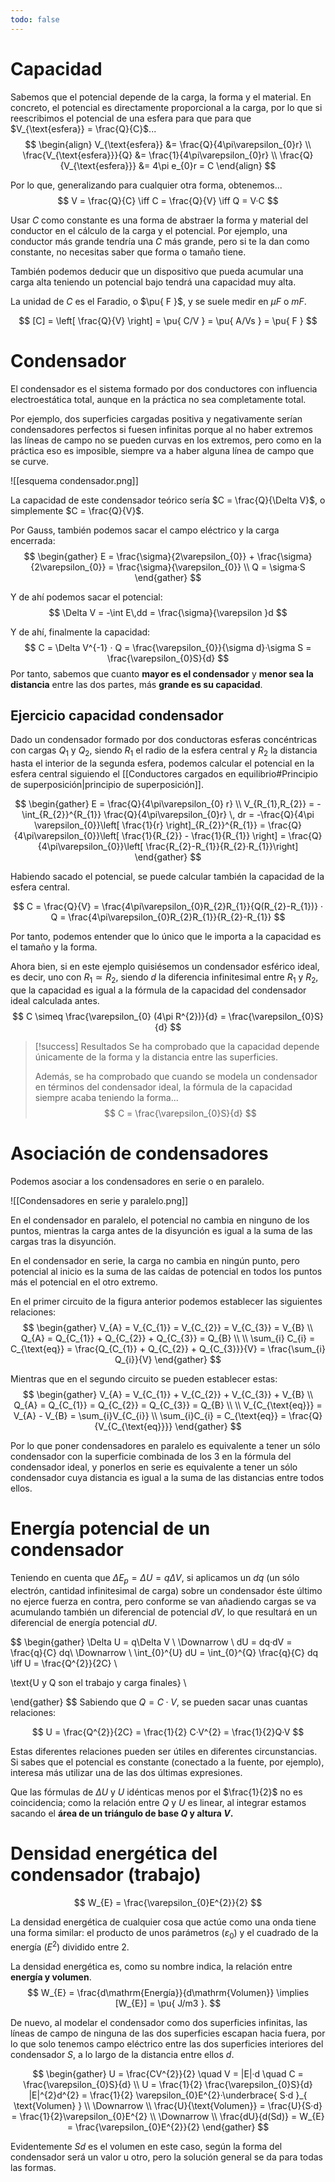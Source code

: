 ```yaml
---
todo: false
---
```


# Capacidad

Sabemos que el potencial depende de la carga, la forma y el material. En concreto, el potencial es directamente proporcional a la carga, por lo que si reescribimos el potencial de una esfera para que para que $V_{\text{esfera}} = \frac{Q}{C}$...
$$
\begin{align}
V_{\text{esfera}} &= \frac{Q}{4\pi\varepsilon_{0}r} \\
\frac{V_{\text{esfera}}}{Q} &= \frac{1}{4\pi\varepsilon_{0}r} \\
\frac{Q}{V_{\text{esfera}}} &= 4\pi e_{0}r = C
\end{align}
$$

Por lo que, generalizando para cualquier otra forma, obtenemos...
$$
V = \frac{Q}{C} \iff C = \frac{Q}{V} \iff Q = V·C
$$

Usar $C$ como constante es una forma de abstraer la forma y material del conductor en el cálculo de la carga y el potencial. Por ejemplo, una conductor más grande tendría una $C$ más grande, pero si te la dan como constante, no necesitas saber que forma o tamaño tiene.

También podemos deducir que un dispositivo que pueda acumular una carga alta teniendo un potencial bajo tendrá una capacidad muy alta.

La unidad de $C$ es el Faradio, o $\pu{ F }$, y se suele medir en $\mu F$ o $mF$.

$$
[C] = \left[ \frac{Q}{V} \right] = \pu{ C/V } = \pu{ A/Vs } = \pu{ F }
$$

# Condensador

El condensador es el sistema formado por dos conductores con influencia electroestática total, aunque en la práctica no sea completamente total.

Por ejemplo, dos superficies cargadas positiva y negativamente serían condensadores perfectos si fuesen infinitas porque al no haber extremos las líneas de campo no se pueden curvas en los extremos, pero como en la práctica eso es imposible, siempre va a haber alguna línea de campo que se curve.

![[esquema condensador.png]]

La capacidad de este condensador teórico sería $C = \frac{Q}{\Delta V}$, o simplemente $C = \frac{Q}{V}$.

Por Gauss, también podemos sacar el campo eléctrico y la carga encerrada:
$$
\begin{gather}
E = \frac{\sigma}{2\varepsilon_{0}} + \frac{\sigma}{2\varepsilon_{0}} = \frac{\sigma}{\varepsilon_{0}}
 \\
Q = \sigma·S
\end{gather}
$$

Y de ahí podemos sacar el potencial:
$$
\Delta V = -\int E\,dd = \frac{\sigma}{\varepsilon }d
$$

Y de ahí, finalmente la capacidad:
$$
C = \Delta V^{-1} · Q = \frac{\varepsilon_{0}}{\sigma d}·\sigma S = \frac{\varepsilon_{0}S}{d}
$$
Por tanto, sabemos que cuanto **mayor es el condensador** y **menor sea la distancia** entre las dos partes, más **grande es su capacidad**.

## Ejercicio capacidad condensador

Dado un condensador formado por dos conductoras esferas concéntricas con cargas $Q_{1}$ y $Q_{2}$, siendo $R_{1}$ el radio de la esfera central y $R_{2}$ la distancia hasta el interior de la segunda esfera, podemos calcular el potencial en la esfera central siguiendo el [[Conductores cargados en equilibrio#Principio de superposición|principio de superposición]].

$$
\begin{gather}
E = \frac{Q}{4\pi\varepsilon_{0} r} \\
V_{R_{1},R_{2}} = -\int_{R_{2}}^{R_{1}} \frac{Q}{4\pi\varepsilon_{0}r} \, dr = -\frac{Q}{4\pi \varepsilon_{0}}\left[ \frac{1}{r} \right]_{R_{2}}^{R_{1}} = \frac{Q}{4\pi\varepsilon_{0}}\left[ \frac{1}{R_{2}} - \frac{1}{R_{1}} \right] = \frac{Q}{4\pi\varepsilon_{0}}\left[ \frac{R_{2}-R_{1}}{R_{2}·R_{1}}\right] 
\end{gather}
$$

Habiendo sacado el potencial, se puede calcular también la capacidad de la esfera central.

$$
C = \frac{Q}{V} = \frac{4\pi\varepsilon_{0}R_{2}R_{1}}{Q(R_{2}-R_{1})} · Q = \frac{4\pi\varepsilon_{0}R_{2}R_{1}}{R_{2}-R_{1}}
$$

Por tanto, podemos entender que lo único que le importa a la capacidad es el tamaño y la forma.

Ahora bien, si en este ejemplo quisiésemos un condensador esférico ideal, es decir, uno con $R_{1} \simeq R_{2}$, siendo $d$ la diferencia infinitesimal entre $R_{1}$ y $R_{2}$, que la capacidad es igual a la fórmula de la capacidad del condensador ideal calculada antes.
$$
C \simeq \frac{\varepsilon_{0} (4\pi R^{2})}{d} = \frac{\varepsilon_{0}S}{d}
$$

> [!success] Resultados
> Se ha comprobado que la capacidad depende únicamente de la forma y la distancia entre las superficies.
> 
> Además, se ha comprobado que cuando se modela un condensador en términos del condensador ideal, la fórmula de la capacidad siempre acaba teniendo la forma...
> $$
> C = \frac{\varepsilon_{0}S}{d}
> $$

# Asociación de condensadores

Podemos asociar a los condensadores en serie o en paralelo.

![[Condensadores en serie y paralelo.png]]

En el condensador en paralelo, el potencial no cambia en ninguno de los puntos, mientras la carga antes de la disyunción es igual a la suma de las cargas tras la disyunción.

En el condensador en serie, la carga no cambia en ningún punto, pero potencial al inicio es la suma de las caídas de potencial en todos los puntos más el potencial en el otro extremo.

En el primer circuito de la figura anterior podemos establecer las siguientes relaciones:
$$
\begin{gather}
V_{A} = V_{C_{1}} = V_{C_{2}} = V_{C_{3}} = V_{B} \\
Q_{A} = Q_{C_{1}} + Q_{C_{2}} + Q_{C_{3}} = Q_{B} \\ \\
\sum_{i} C_{i} = C_{\text{eq}} = \frac{Q_{C_{1}} + Q_{C_{2}} + Q_{C_{3}}}{V} = \frac{\sum_{i} Q_{i}}{V}
\end{gather}
$$

Mientras que en el segundo circuito se pueden establecer estas:
$$
\begin{gather}
V_{A} = V_{C_{1}} + V_{C_{2}} + V_{C_{3}} + V_{B} \\
Q_{A} = Q_{C_{1}} = Q_{C_{2}} = Q_{C_{3}} = Q_{B} \\ \\
V_{C_{\text{eq}}} = V_{A} - V_{B} = \sum_{i}V_{C_{i}} \\
\sum_{i}C_{i} = C_{\text{eq}} = \frac{Q}{V_{C_{\text{eq}}}}
\end{gather}
$$

Por lo que poner condensadores en paralelo es equivalente a tener un sólo condensador con la superficie combinada de los 3 en la fórmula del condensador ideal, y ponerlos en serie es equivalente a tener un sólo condensador cuya distancia es igual a la suma de las distancias entre todos ellos.

# Energía potencial de un condensador

Teniendo en cuenta que $\Delta E_{p} = \Delta U = q\Delta V$, si aplicamos un $dq$ (un sólo electrón, cantidad infinitesimal de carga) sobre un condensador éste último no ejerce fuerza en contra, pero conforme se van añadiendo cargas se va acumulando también un diferencial de potencial $dV$, lo que resultará en un diferencial de energía potencial $dU$.

$$
\begin{gather}
\Delta U = q\Delta V \\
\Downarrow \\
dU = dq·dV = \frac{q}{C} dq\\
\Downarrow \\
\int_{0}^{U} dU = \int_{0}^{Q} \frac{q}{C} dq \iff U = \frac{Q^{2}}{2C} \\

\text{U y Q son el trabajo y carga finales} \\

\end{gather}
$$
Sabiendo que $Q = C·V$, se pueden sacar unas cuantas relaciones:

$$
U = \frac{Q^{2}}{2C} = \frac{1}{2} C·V^{2} = \frac{1}{2}Q·V
$$

Estas diferentes relaciones pueden ser útiles en diferentes circunstancias. Si sabes que el potencial es constante (conectado a la fuente, por ejemplo), interesa más utilizar una de las dos últimas expresiones.

Que las fórmulas de $\Delta U$ y $U$ idénticas menos por el $\frac{1}{2}$ no es coincidencia; como la relación entre $Q$ y $U$ es linear, al integrar estamos sacando el **área de un triángulo de base $Q$ y altura $V$.**

# Densidad energética del condensador (trabajo)

$$
W_{E} = \frac{\varepsilon_{0}E^{2}}{2}
$$

La densidad energética de cualquier cosa que actúe como una onda tiene una forma similar: el producto de unos parámetros ($\varepsilon_{0}$) y el cuadrado de la energía ($E^{2}$) dividido entre 2.

La densidad energética es, como su nombre indica, la relación entre **energía y volumen**.
$$
W_{E} = \frac{d\mathrm{Energía}}{d\mathrm{Volumen}} \implies [W_{E}] = \pu{ J/m3 }.
$$

De nuevo, al modelar el condensador como dos superficies infinitas, las líneas de campo de ninguna de las dos superficies escapan hacia fuera, por lo que solo tenemos campo eléctrico entre las dos superficies interiores del condensador $S$, a lo largo de la distancia entre ellos $d$. 

$$
\begin{gather}
U = \frac{CV^{2}}{2} \quad V = |E|·d \quad C = \frac{\varepsilon_{0}S}{d} \\
U = \frac{1}{2} \frac{\varepsilon_{0}S}{d} |E|^{2}d^{2}  = \frac{1}{2} \varepsilon_{0}E^{2}·\underbrace{ S·d }_{ \text{Volumen} } \\
\Downarrow \\
\frac{U}{\text{Volumen}} = \frac{U}{S·d} = \frac{1}{2}\varepsilon_{0}E^{2} \\
\Downarrow \\
\frac{dU}{d(Sd)} = W_{E} = \frac{\varepsilon_{0}E^{2}}{2}
\end{gather}
$$

Evidentemente $Sd$ es el volumen en este caso, según la forma del condensador será un valor u otro, pero la solución general se da para todas las formas.
